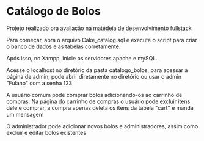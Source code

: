 
# Catálogo de Bolos

Projeto realizado pra avaliação na matédeia de desenvolvimento fullstack

Para começar, abra o arquivo Cake_catalog.sql e execute o script para criar o banco de dados e as tabelas corretamente.

Após isso, no Xampp, inicie os servidores apache e mySQL.

Acesse o localhost no diretório da pasta catalogo_bolos, para acessar a página de admin, pode abrir diretamente no diretório ou usar o admin "Fulano" com a senha 123

A usuário comum pode comprar bolos adicionando-os ao carrinho de compras. Na página do carrinho de compras o usuário pode excluir itens dele e comprar, a compra apenas deleta os itens da tabela "cart" e manda um mensagem

O administrador pode adicionar novos bolos e administradores, assim como excluir e editar bolos existentes
